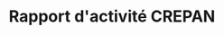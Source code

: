 ---
title: Rapport d'activité CREPAN
publishDate: 2019-10-02 00:00:00
img: /celiapommier/assets/couverture RA CREPAN.jpg
img_alt: Couverture RA CREPAN
description: |
  Proposition de couverture pour le rapport d'activité.
tags:
  - Création graphique
  - Première page - Couverture 
---